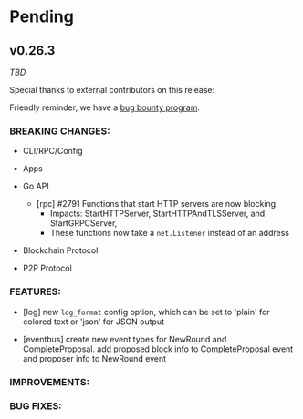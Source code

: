 # Pending

## v0.26.3

*TBD*

Special thanks to external contributors on this release:

Friendly reminder, we have a [bug bounty
program](https://hackerone.com/tendermint).

### BREAKING CHANGES:

* CLI/RPC/Config

* Apps

* Go API
  - [rpc] \#2791 Functions that start HTTP servers are now blocking:
    - Impacts: StartHTTPServer, StartHTTPAndTLSServer, and StartGRPCServer,
    - These functions now take a `net.Listener` instead of an address

* Blockchain Protocol

* P2P Protocol


### FEATURES:
- [log] new `log_format` config option, which can be set to 'plain' for colored
  text or 'json' for JSON output

- [eventbus] create new event types for NewRound and CompleteProposal. add proposed block info to CompleteProposal event and proposer info to NewRound event

### IMPROVEMENTS:

### BUG FIXES:
